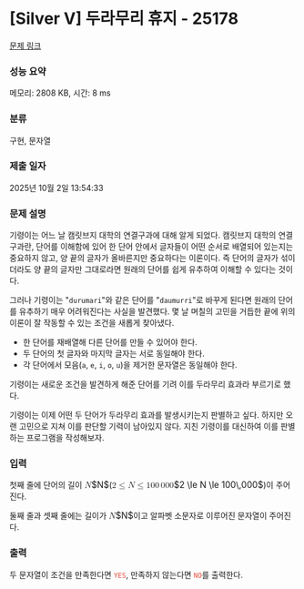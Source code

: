 # [Silver V] 두라무리 휴지 - 25178 

[문제 링크](https://www.acmicpc.net/problem/25178) 

### 성능 요약

메모리: 2808 KB, 시간: 8 ms

### 분류

구현, 문자열

### 제출 일자

2025년 10월 2일 13:54:33

### 문제 설명

<p>기령이는 어느 날 캠릿브지 대학의 연결구과에 대해 알게 되었다. 캠릿브지 대학의 연결구과란, 단어를 이해함에 있어 한 단어 안에서 글자들이 어떤 순서로 배열되어 있는지는 중요하지 않고, 양 끝의 글자가 올바른지만 중요하다는 이론이다. 즉 단어의 글자가 섞이더라도 양 끝의 글자만 그대로라면 원래의 단어를 쉽게 유추하여 이해할 수 있다는 것이다.</p>

<p>그러나 기령이는 "<code>durumari</code>"와 같은 단어를 "<code>daumurri</code>"로 바꾸게 된다면 원래의 단어를 유추하기 매우 어려워진다는 사실을 발견했다. 몇 날 며칠의 고민을 거듭한 끝에 위의 이론이 잘 작동할 수 있는 조건을 새롭게 찾아냈다.</p>

<ul>
	<li>한 단어를 재배열해 다른 단어를 만들 수 있어야 한다.</li>
	<li>두 단어의 첫 글자와 마지막 글자는 서로 동일해야 한다.</li>
	<li>각 단어에서 모음(<code>a</code>, <code>e</code>, <code>i</code>, <code>o</code>, <code>u</code>)을 제거한 문자열은 동일해야 한다.</li>
</ul>

<p>기령이는 새로운 조건을 발견하게 해준 단어를 기려 이를 두라무리 효과라 부르기로 했다.</p>

<p>기령이는 이제 어떤 두 단어가 두라무리 효과를 발생시키는지 판별하고 싶다. 하지만 오랜 고민으로 지쳐 이를 판단할 기력이 남아있지 않다. 지친 기령이를 대신하여 이를 판별하는 프로그램을 작성해보자.</p>

### 입력 

 <p>첫째 줄에 단어의 길이 <mjx-container class="MathJax" jax="CHTML" style="font-size: 109%; position: relative;"><mjx-math class="MJX-TEX" aria-hidden="true"><mjx-mi class="mjx-i"><mjx-c class="mjx-c1D441 TEX-I"></mjx-c></mjx-mi></mjx-math><mjx-assistive-mml unselectable="on" display="inline"><math xmlns="http://www.w3.org/1998/Math/MathML"><mi>N</mi></math></mjx-assistive-mml><span aria-hidden="true" class="no-mathjax mjx-copytext">$N$</span></mjx-container>(<mjx-container class="MathJax" jax="CHTML" style="font-size: 109%; position: relative;"><mjx-math class="MJX-TEX" aria-hidden="true"><mjx-mn class="mjx-n"><mjx-c class="mjx-c32"></mjx-c></mjx-mn><mjx-mo class="mjx-n" space="4"><mjx-c class="mjx-c2264"></mjx-c></mjx-mo><mjx-mi class="mjx-i" space="4"><mjx-c class="mjx-c1D441 TEX-I"></mjx-c></mjx-mi><mjx-mo class="mjx-n" space="4"><mjx-c class="mjx-c2264"></mjx-c></mjx-mo><mjx-mn class="mjx-n" space="4"><mjx-c class="mjx-c31"></mjx-c><mjx-c class="mjx-c30"></mjx-c><mjx-c class="mjx-c30"></mjx-c></mjx-mn><mjx-mstyle><mjx-mspace style="width: 0.167em;"></mjx-mspace></mjx-mstyle><mjx-mn class="mjx-n"><mjx-c class="mjx-c30"></mjx-c><mjx-c class="mjx-c30"></mjx-c><mjx-c class="mjx-c30"></mjx-c></mjx-mn></mjx-math><mjx-assistive-mml unselectable="on" display="inline"><math xmlns="http://www.w3.org/1998/Math/MathML"><mn>2</mn><mo>≤</mo><mi>N</mi><mo>≤</mo><mn>100</mn><mstyle scriptlevel="0"><mspace width="0.167em"></mspace></mstyle><mn>000</mn></math></mjx-assistive-mml><span aria-hidden="true" class="no-mathjax mjx-copytext">$2 \le N \le 100\,000$</span></mjx-container>)이 주어진다.</p>

<p>둘째 줄과 셋째 줄에는 길이가 <mjx-container class="MathJax" jax="CHTML" style="font-size: 109%; position: relative;"><mjx-math class="MJX-TEX" aria-hidden="true"><mjx-mi class="mjx-i"><mjx-c class="mjx-c1D441 TEX-I"></mjx-c></mjx-mi></mjx-math><mjx-assistive-mml unselectable="on" display="inline"><math xmlns="http://www.w3.org/1998/Math/MathML"><mi>N</mi></math></mjx-assistive-mml><span aria-hidden="true" class="no-mathjax mjx-copytext">$N$</span></mjx-container>이고 알파벳 소문자로 이루어진 문자열이 주어진다.</p>

### 출력 

 <p>두 문자열이 조건을 만족한다면 <span style="color:#e74c3c;"><code>YES</code></span>, 만족하지 않는다면 <span style="color:#e74c3c;"><code>NO</code></span>를 출력한다.</p>

